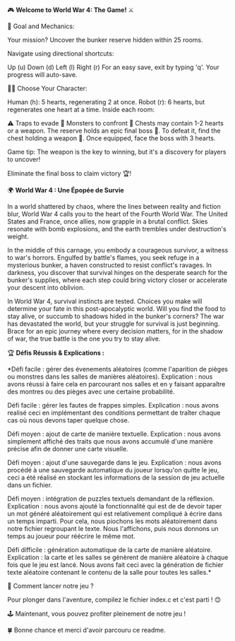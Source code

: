 🎮 **Welcome to World War 4: The Game!** ⚔️

🎯 Goal and Mechanics:

Your mission? Uncover the bunker reserve hidden within 25 rooms.

Navigate using directional shortcuts:

Up (u)
Down (d)
Left (l)
Right (r)
For an easy save, exit by typing 'q'. Your progress will auto-save.

🧑‍🤖 Choose Your Character:

Human (h): 5 hearts, regenerating 2 at once.
Robot (r): 6 hearts, but regenerates one heart at a time.
Inside each room:

⚠️ Traps to evade
🦹 Monsters to confront
🎁 Chests may contain 1-2 hearts or a weapon.
The reserve holds an epic final boss 🐉. To defeat it, find the chest holding a weapon 🔫. Once equipped, face the boss with 3 hearts.

Game tip: The weapon is the key to winning, but it's a discovery for players to uncover!

Eliminate the final boss to claim victory 🏆!

🌍 **World War 4 : Une Épopée de Survie**

In a world shattered by chaos, where the lines between reality and fiction blur, World War 4 calls you to the heart of the Fourth World War. The United States and France, once allies, now grapple in a brutal conflict. Skies resonate with bomb explosions, and the earth trembles under destruction's weight.

In the middle of this carnage, you embody a courageous survivor, a witness to war's horrors. Engulfed by battle's flames, you seek refuge in a mysterious bunker, a haven constructed to resist conflict's ravages. In darkness, you discover that survival hinges on the desperate search for the bunker's supplies, where each step could bring victory closer or accelerate your descent into oblivion.

In World War 4, survival instincts are tested. Choices you make will determine your fate in this post-apocalyptic world. Will you find the food to stay alive, or succumb to shadows hided in the bunker's corners? The war has devastated the world, but your struggle for survival is just beginning. Brace for an epic journey where every decision matters, for in the shadow of war, the true battle is the one you try to stay alive.

🏆 **Défis Réussis & Explications :**

*Défi facile : gérer des évenements aléatoires (comme l'aparition de pièges ou monstres dans les salles de manières aléatoires).
Explication : nous avons réussi à faire cela en parcourant nos salles et en y faisant apparaître des montres ou des pièges avec
une certaine probabilité.

Défi facile : gérer les fautes de frappes simples.
Explication : nous avons realisé ceci en implémentant des conditions permettant de traîter chaque cas où nous devons taper quelque chose.

Défi moyen : ajout de carte de manière textuelle.
Explication : nous avons simplement affiché des traits que nous avons accumulé d'une manière précise afin de donner une carte visuelle.

Défi moyen : ajout d'une sauvegarde dans le jeu.
Explication : nous avons procédé à une sauvegarde automatique du joueur lorsqu'on quitte le jeu, ceci a été réalisé en stockant les informations de la session de jeu actuelle dans un fichier.

Défi moyen : intégration de puzzles textuels demandant de la réflexion.
Explication : nous avons ajouté la fonctionnalité qui est de de devoir taper un mot généré aléatoirement qui est relativement compliqué à écrire dans un temps imparti. Pour cela, nous piochons les mots aléatoirement dans notre fichier regroupant le texte.
Nous l'affichons, puis nous donnons un temps au joueur pour réécrire le même mot. 

Défi difficile : génération automatique de la carte de manière aléatoire.
Explication : la carte et les salles se génèrent de manière aléatoire à chaque fois que le jeu est lancé. Nous avons fait ceci avec la génération de fichier texte aléatoire contenant le contenu de la salle pour toutes les salles.*

🚀 Comment lancer notre jeu ?

Pour plonger dans l'aventure, compilez le fichier index.c et c'est parti ! 😊

🕹️ Maintenant, vous pouvez profiter pleinement de notre jeu !

🍀 Bonne chance et merci d'avoir parcouru ce readme.
